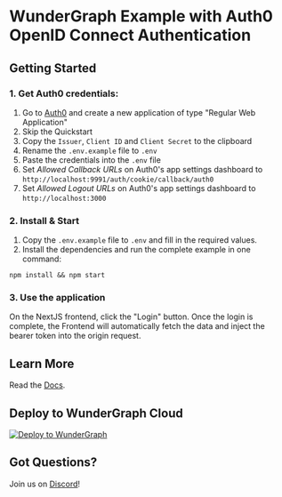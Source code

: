 # WunderGraph Example with Auth0 OpenID Connect Authentication

## Getting Started

### 1. Get Auth0 credentials:

1. Go to [Auth0](https://auth0.com/) and create a new application of type "Regular Web Application"
2. Skip the Quickstart
3. Copy the `Issuer`, `Client ID` and `Client Secret` to the clipboard
4. Rename the `.env.example` file to `.env`
5. Paste the credentials into the `.env` file
6. Set _Allowed Callback URLs_ on Auth0's app settings dashboard to `http://localhost:9991/auth/cookie/callback/auth0`
7. Set _Allowed Logout URLs_ on Auth0's app settings dashboard to `http://localhost:3000`

### 2. Install & Start

1. Copy the `.env.example` file to `.env` and fill in the required values.
2. Install the dependencies and run the complete example in one command:

```shell
npm install && npm start
```

### 3. Use the application

On the NextJS frontend, click the "Login" button.
Once the login is complete, the Frontend will automatically fetch the data and inject the bearer token into the origin request.

## Learn More

Read the [Docs](https://wundergraph.com/docs).

## Deploy to WunderGraph Cloud

[![Deploy to WunderGraph](https://wundergraph.com/button)](https://cloud.wundergraph.com/new/clone?templateName=auth0-oidc-authentication)

## Got Questions?

Join us on [Discord](https://wundergraph.com/discord)!
